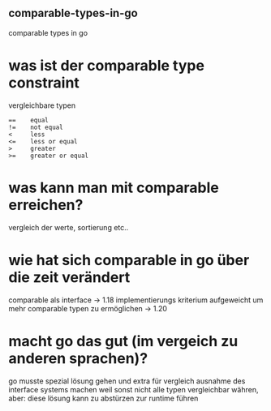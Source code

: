 ## comparable-types-in-go
comparable types in go

# was ist der comparable type constraint

vergleichbare typen
```
==    equal
!=    not equal
<     less
<=    less or equal
>     greater
>=    greater or equal
```

# was kann man mit comparable erreichen?

vergleich der werte, sortierung etc..

# wie hat sich comparable in go über die zeit verändert

comparable als interface -> 1.18
implementierungs kriterium aufgeweicht um mehr comparable typen zu ermöglichen -> 1.20

# macht go das gut (im vergeich zu anderen sprachen)?

go musste spezial lösung gehen und extra für vergleich ausnahme des interface systems machen weil sonst nicht alle typen vergleichbar währen, aber: diese lösung kann zu abstürzen zur runtime führen

